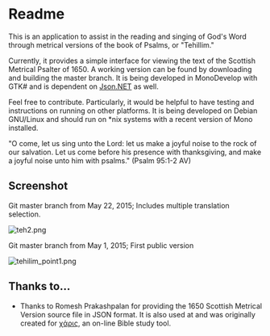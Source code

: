 # Readme #

This is an application to assist in the reading and singing of God's Word through metrical versions of the book of Psalms, or "Tehillim." 

Currently, it provides a simple interface for viewing the text of the Scottish Metrical Psalter of 1650. A working version can be found by downloading and building the master branch. It is being developed in MonoDevelop with GTK# and is dependent on [Json.NET](http://json.codeplex.com/) as well.

Feel free to contribute. Particularly, it would be helpful to have testing and instructions on running on other platforms. It is being developed on Debian GNU/Linux and should run on *nix systems with a recent version of Mono installed.

"O come, let us sing unto the Lord: let us make a joyful noise to the rock of our salvation.
Let us come before his presence with thanksgiving, and make a joyful noise unto him with psalms." (Psalm 95:1-2 AV)

## Screenshot ##

Git master branch from May 22, 2015; Includes multiple translation selection.

![teh2.png](https://bitbucket.org/repo/MRE975/images/2944408231-teh2.png)

Git master branch from May 1, 2015; First public version

![tehilim_point1.png](https://bitbucket.org/repo/MRE975/images/1798854757-tehilim_point1.png)



## Thanks to... ##
* Thanks to Romesh Prakashpalan for providing the 1650 Scottish Metrical Version source file in JSON format. It is also used at and was originally created for [χάρις](http://charisdevelopment.com/), an on-line Bible study tool.